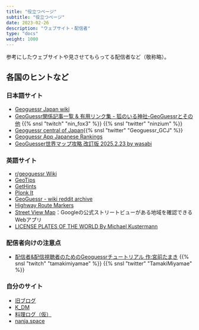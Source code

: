 ```yaml
---
title: "役立つページ"
subtitle: "役立つページ"
date: 2023-02-26
description: "ウェブサイト・配信者"
type: "docs"
weight: 1000
---
```


参考にしたウェブサイトや見させてもらってる配信者など（敬称略）。


<h2 class="no-blur">各国のヒントなど</h2>

### 日本語サイト

- [Geoguessr Japan wiki](https://wikiwiki.jp/geoguessr/)
- [GeoGuessr関係記事一覧 & 有用リンク集 - 狐のいる神社-GeoGuessrとその他](https://ninfox3.blogspot.com/2023/01/blog-post.html) {{% snsl "twitch" "nin_fox3" %}} {{% snsl "twitter" "ninzium" %}}
- [Geoguessr central of Japan](https://twitter.com/geoguessr_gcj?s=21&t=QWeTF-eJ9m9jBuy9xexWaw){{% snsl "twitter" "Geoguessr_GCJ" %}}
- [Geoguessr App Japanese Rankings](https://ggapp-daig-o.cloud.okteto.net/)
- [GeoGuesser世界マップ攻略 改訂版 2025.2.23 by wasabi](https://docs.google.com/document/d/1Bjuxlbj2XNERzy669ZQ3k0Eb8aASwJBuhsG9bbo_vZU/edit?tab=t.0#heading=h.89h294gfk3l)

### 英語サイト

- [r/geoguessr Wiki](https://www.reddit.com/r/geoguessr/wiki/index/)
- [GeoTips](https://geotips.net/)
- [GetHints](https://geohints.com/)
- [Plonk It](https://www.plonkit.net/)
- [GeoGuessr - wiki reddit archive](https://www.reddit.com/r/geoguessr/wiki/index/#wiki_reddit_archive)
- [Highway Route Markers](http://routemarkers.com/)
- [Street View Map](https://sv-map.netlify.app/#base=roadmap&cov=official&zoom=2&center=0%2C0)：Googleの公式ストリートビューがある地域を確認できるWebアプリ
- [LICENSE PLATES OF THE WORLD By Michael Kustermann](http://www.worldlicenseplates.com/hp.html)

### 配信者向けの注意点

- [配信者&配信視聴者のためのGeoguessrチュートリアル 作:宮前たまき](https://docs.google.com/presentation/d/15DarIhxCCEuk-8w07q9SkL00ZRS4vgHOuBYu55hPavs/edit#slide=id.p) {{% snsl "twitch" "tamakimiyamae" %}} {{% snsl "twitter" "TamakiMiyamae" %}}


### 自分のサイト

- [旧ブログ](https://paper.hatenadiary.jp/)
- [K_DM](https://www.youtube.com/@K_DM)
- [料理ログ（仮）](https://nanjakorewa.github.io/geofood/)
- [nanja.space](https://nanja.space/)